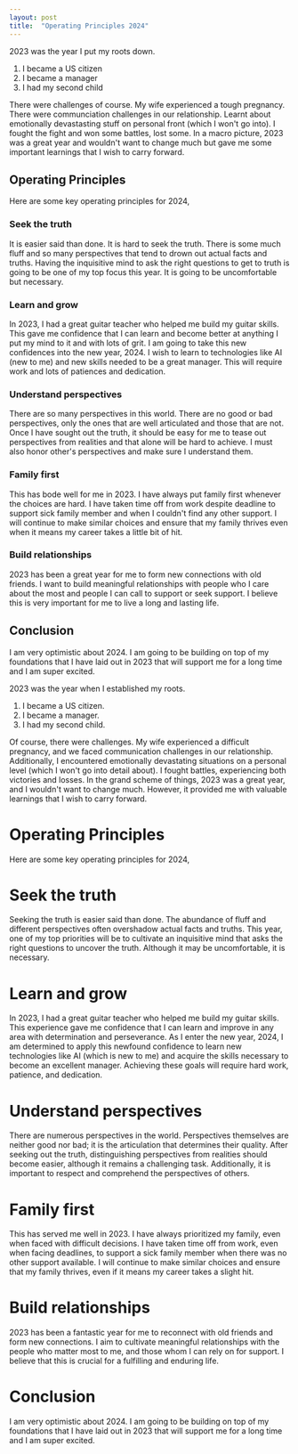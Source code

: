 ```yaml
---
layout: post
title:  "Operating Principles 2024"
---
```

2023 was the year I put my roots down. 

1. I became a US citizen
2. I became a manager
3. I had my second child

There were challenges of course. My wife experienced a tough pregnancy. There were communciation challenges in our relationship. Learnt about emotionally devastasting stuff on personal front (which I won't go into). I fought the fight and won some battles, lost some. In a macro picture, 2023 was a great year and wouldn't want to change much but gave me some important learnings that I wish to carry forward.

## Operating Principles
Here are some key operating principles for 2024,
### Seek the truth
It is easier said than done. It is hard to seek the truth. There is some much fluff and so many perspectives that tend to drown out actual facts and truths. Having the inquisitive mind to ask the right questions to get to truth is going to be one of my top focus this year. It is going to be uncomfortable but necessary.
### Learn and grow
In 2023, I had a great guitar teacher who helped me build my guitar skills. This gave me confidence that I can learn and become better at anything I put my mind to it and with lots of grit. I am going to take this new confidences into the new year, 2024. I wish to learn to technologies like AI (new to me) and new skills needed to be a great manager. This will require work and lots of patiences and dedication.
### Understand perspectives
There are so many perspectives in this world. There are no good or bad perspectives, only the ones that are well articulated and those that are not. Once I have sought out the truth, it should be easy for me to tease out perspectives from realities and that alone will be hard to achieve. I must also honor other's perspectives and make sure I understand them.
### Family first
This has bode well for me in 2023. I have always put family first whenever the choices are hard. I have taken time off from work despite deadline to support sick family member and when I couldn't find any other support. I will continue to make similar choices and ensure that my family thrives even when it means my career takes a little bit of hit.

### Build relationships
2023 has been a great year for me to form new connections with old friends. I want to build meaningful relationships with people who I care about the most and people I can call to support or seek support. I believe this is very important for me to live a long and lasting life. 

## Conclusion
I am very optimistic about 2024. I am going to be building on top of my foundations that I have laid out in 2023 that will support me for a long time and I am super excited. 


2023 was the year when I established my roots.

1. I became a US citizen.
2. I became a manager.
3. I had my second child.

Of course, there were challenges. My wife experienced a difficult pregnancy, and we faced communication challenges in our relationship. Additionally, I encountered emotionally devastating situations on a personal level (which I won't go into detail about). I fought battles, experiencing both victories and losses. In the grand scheme of things, 2023 was a great year, and I wouldn't want to change much. However, it provided me with valuable learnings that I wish to carry forward.

# Operating Principles

Here are some key operating principles for 2024,

# Seek the truth

Seeking the truth is easier said than done. The abundance of fluff and different perspectives often overshadow actual facts and truths. This year, one of my top priorities will be to cultivate an inquisitive mind that asks the right questions to uncover the truth. Although it may be uncomfortable, it is necessary.

# Learn and grow

In 2023, I had a great guitar teacher who helped me build my guitar skills. This experience gave me confidence that I can learn and improve in any area with determination and perseverance. As I enter the new year, 2024, I am determined to apply this newfound confidence to learn new technologies like AI (which is new to me) and acquire the skills necessary to become an excellent manager. Achieving these goals will require hard work, patience, and dedication.

# Understand perspectives

There are numerous perspectives in the world. Perspectives themselves are neither good nor bad; it is the articulation that determines their quality. After seeking out the truth, distinguishing perspectives from realities should become easier, although it remains a challenging task. Additionally, it is important to respect and comprehend the perspectives of others.

# Family first

This has served me well in 2023. I have always prioritized my family, even when faced with difficult decisions. I have taken time off from work, even when facing deadlines, to support a sick family member when there was no other support available. I will continue to make similar choices and ensure that my family thrives, even if it means my career takes a slight hit.

# Build relationships

2023 has been a fantastic year for me to reconnect with old friends and form new connections. I aim to cultivate meaningful relationships with the people who matter most to me, and those whom I can rely on for support. I believe that this is crucial for a fulfilling and enduring life.

# Conclusion

I am very optimistic about 2024. I am going to be building on top of my foundations that I have laid out in 2023 that will support me for a long time and I am super excited.
